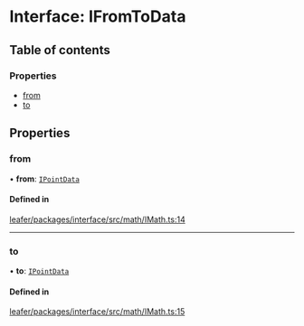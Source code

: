 # Interface: IFromToData

## Table of contents

### Properties

- [from](IFromToData.md#from)
- [to](IFromToData.md#to)

## Properties

### from

• **from**: [`IPointData`](IPointData.md)

#### Defined in

[leafer/packages/interface/src/math/IMath.ts:14](https://github.com/leaferjs/leafer/blob/27a24ec/packages/interface/src/math/IMath.ts#L14)

___

### to

• **to**: [`IPointData`](IPointData.md)

#### Defined in

[leafer/packages/interface/src/math/IMath.ts:15](https://github.com/leaferjs/leafer/blob/27a24ec/packages/interface/src/math/IMath.ts#L15)
